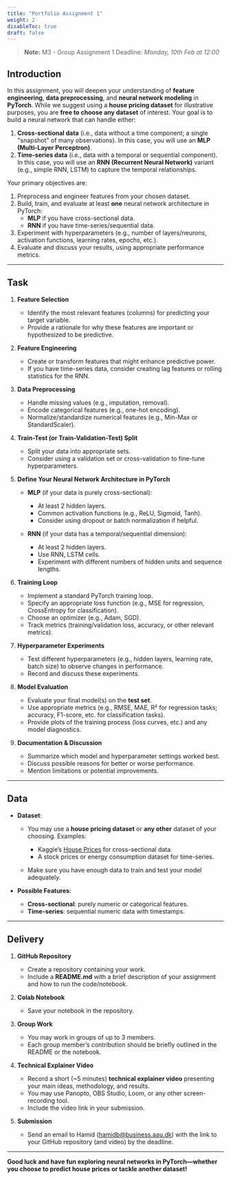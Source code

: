 ```yaml
---
title: "Portfolio Assignment 1"
weight: 2
disableToc: true
draft: false
---
```


> **Note:** M3 - Group Assignment 1 Deadline: *Monday, 10th Feb at 12:00*

## Introduction

In this assignment, you will deepen your understanding of **feature engineering**, **data preprocessing**, and **neural network modeling** in **PyTorch**. While we suggest using a **house pricing dataset** for illustrative purposes, you are **free to choose any dataset** of interest. Your goal is to build a neural network that can handle either:

1. **Cross-sectional data** (i.e., data without a time component; a single "snapshot" of many observations). In this case, you will use an **MLP (Multi-Layer Perceptron)**.
2. **Time-series data** (i.e., data with a temporal or sequential component). In this case, you will use an **RNN (Recurrent Neural Network)** variant (e.g., simple RNN, LSTM) to capture the temporal relationships.

Your primary objectives are:

1. Preprocess and engineer features from your chosen dataset.  
2. Build, train, and evaluate at least **one** neural network architecture in PyTorch:
   - **MLP** if you have cross-sectional data.  
   - **RNN** if you have time-series/sequential data.  
3. Experiment with hyperparameters (e.g., number of layers/neurons, activation functions, learning rates, epochs, etc.).  
4. Evaluate and discuss your results, using appropriate performance metrics.

---

## Task

1. **Feature Selection**  
   - Identify the most relevant features (columns) for predicting your target variable.  
   - Provide a rationale for why these features are important or hypothesized to be predictive.

2. **Feature Engineering**  
   - Create or transform features that might enhance predictive power.  
   - If you have time-series data, consider creating lag features or rolling statistics for the RNN.

3. **Data Preprocessing**  
   - Handle missing values (e.g., imputation, removal).  
   - Encode categorical features (e.g., one-hot encoding).  
   - Normalize/standardize numerical features (e.g., Min-Max or StandardScaler).

4. **Train-Test (or Train-Validation-Test) Split**  
   - Split your data into appropriate sets.  
   - Consider using a validation set or cross-validation to fine-tune hyperparameters.

5. **Define Your Neural Network Architecture in PyTorch**  
   - **MLP** (if your data is purely cross-sectional):  
     - At least 2 hidden layers.  
     - Common activation functions (e.g., ReLU, Sigmoid, Tanh).  
     - Consider using dropout or batch normalization if helpful.

   - **RNN** (if your data has a temporal/sequential dimension):  
     - At least 2 hidden layers.  
     - Use RNN, LSTM cells.  
     - Experiment with different numbers of hidden units and sequence lengths.

6. **Training Loop**  
   - Implement a standard PyTorch training loop.  
   - Specify an appropriate loss function (e.g., MSE for regression, CrossEntropy for classification).  
   - Choose an optimizer (e.g., Adam, SGD).  
   - Track metrics (training/validation loss, accuracy, or other relevant metrics).

7. **Hyperparameter Experiments**  
   - Test different hyperparameters (e.g., hidden layers, learning rate, batch size) to observe changes in performance.  
   - Record and discuss these experiments.

8. **Model Evaluation**  
   - Evaluate your final model(s) on the **test set**.  
   - Use appropriate metrics (e.g., RMSE, MAE, R² for regression tasks; accuracy, F1-score, etc. for classification tasks).  
   - Provide plots of the training process (loss curves, etc.) and any model diagnostics.

9. **Documentation & Discussion**  
   - Summarize which model and hyperparameter settings worked best.  
   - Discuss possible reasons for better or worse performance.  
   - Mention limitations or potential improvements.

---

## Data

- **Dataset**:  
  - You may use a **house pricing dataset** or **any other** dataset of your choosing. Examples:  
    - Kaggle’s [House Prices](https://www.kaggle.com/competitions/house-prices-advanced-regression-techniques) for cross-sectional data.  
    - A stock prices or energy consumption dataset for time-series.  

  - Make sure you have enough data to train and test your model adequately.

- **Possible Features**:  
  - **Cross-sectional**: purely numeric or categorical features.  
  - **Time-series**: sequential numeric data with timestamps.

---

## Delivery

1. **GitHub Repository**  
   - Create a repository containing your work.  
   - Include a **README.md** with a brief description of your assignment and how to run the code/notebook.

2. **Colab Notebook**  
   - Save your notebook in the repository.  

3. **Group Work**  
   - You may work in groups of up to 3 members.  
   - Each group member’s contribution should be briefly outlined in the README or the notebook.

4. **Technical Explainer Video**  
   - Record a short (~5 minutes) **technical explainer video** presenting your main ideas, methodology, and results.  
   - You may use Panopto, OBS Studio, Loom, or any other screen-recording tool.  
   - Include the video link in your submission.

5. **Submission**  
   - Send an email to Hamid (hamidb@business.aau.dk) with the link to your GitHub repository (and video) by the deadline.

---

**Good luck and have fun exploring neural networks in PyTorch—whether you choose to predict house prices or tackle another dataset!**
